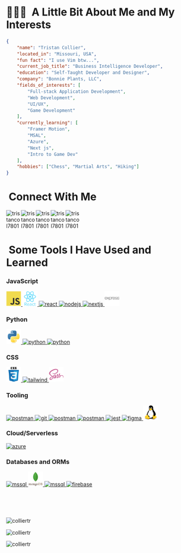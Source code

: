 <h1> 👨🏻‍💻 &nbsp;A Little Bit About Me and My Interests</h1>

```json
{
	"name": "Tristan Collier",
	"located_in": "Missouri, USA",
    "fun fact": "I use Vim btw...",
	"current_job_title": "Business Intelligence Developer",
	"education": "Self-Taught Developer and Designer",
	"company": "Bonnie Plants, LLC",
	"fields_of_interests": [
		"Full-stack Application Development",
		"Web Development",
		"UI/UX",
		"Game Development"
	],
	"currently_learning": [
		"Framer Motion",
		"MSAL",
		"Azure",
		"Next js",
		"Intro to Game Dev"
	],
	"hobbies": ["Chess", "Martial Arts", "Hiking"]
}
```

<h1 align="left">&nbsp;Connect With Me</h1>
<p align="left">
<a href="https://tristancollier.com/" target="blank"><img align="left" src="https://img.icons8.com/?size=100&id=VJz2Ob51dvZJ&format=png&color=000000" alt="tristancol7801"  width="40" /></a>
<a href="https://www.linkedin.com/in/tristan-collier-263b67263/" target="blank"><img align="left" src="https://img.icons8.com/?size=100&id=xuvGCOXi8Wyg&format=png&color=000000" alt="tristancol7801"  width="40" /></a>
<a href="mailto:tristancollier777@gmail.com" target="blank"><img align="left" src="https://img.icons8.com/?size=100&id=80317&format=png&color=000000" alt="tristancol7801"  width="40" /></a>
<a href="https://twitter.com/tristancol7801" target="blank"><img align="left" src="https://raw.githubusercontent.com/rahuldkjain/github-profile-readme-generator/master/src/images/icons/Social/twitter.svg" alt="tristancol7801"  width="40" /></a>
<a href="https://www.chess.com/member/tristancollier" target="blank"><img align="left" src="https://img.icons8.com/?size=100&id=C5LTcmsc3cr0&format=png&color=000000" alt="tristancol7801"  width="40" /></a>
</p>
<br>
<br>
<br>

<h1 align="left"> &nbsp;Some Tools I Have Used and Learned</h1>
<h3>JavaScript</h3>
<p align="left"> 
<a href="https://developer.mozilla.org/en-US/docs/Web/JavaScript" target="_blank" rel="noreferrer"> <img src="https://raw.githubusercontent.com/devicons/devicon/master/icons/javascript/javascript-original.svg" alt="javascript" width="40" height="40"/> </a> 
<a href="https://reactjs.org/" target="_blank" rel="noreferrer"> <img src="https://raw.githubusercontent.com/devicons/devicon/master/icons/react/react-original-wordmark.svg" alt="react" width="40" height="40"/> </a> 
<a href="https://reactjs.org/" target="_blank" rel="noreferrer"> <img src="https://img.icons8.com/?size=100&id=b6vIINYN0kfW&format=png&color=000000" alt="react" width="40" height="40"/> </a> 
<a href="https://nodejs.org" target="_blank" rel="noreferrer"> <img src="https://img.icons8.com/?size=100&id=hsPbhkOH4FMe&format=png&color=000000" alt="nodejs" width="40" height="40"/> </a> 
<a href="https://nextjs.org/" target="_blank" rel="noreferrer"> <img src="https://cdn.worldvectorlogo.com/logos/nextjs-2.svg" alt="nextjs" width="40" height="40"/> </a> 
<a href="https://expressjs.com" target="_blank" rel="noreferrer"> <img src="https://raw.githubusercontent.com/devicons/devicon/master/icons/express/express-original-wordmark.svg" alt="express" width="40" height="40"/> </a> 

<h3>Python</h3>
<a href="https://www.python.org" target="_blank" rel="noreferrer"> <img src="https://raw.githubusercontent.com/devicons/devicon/master/icons/python/python-original.svg" alt="python" width="40" height="40"/> </a> 
<a href="https://www.python.org" target="_blank" rel="noreferrer"> <img src="https://img.icons8.com/?size=100&id=xSkewUSqtErH&format=png&color=000000" alt="python" width="40" height="40"/> </a> 
<a href="https://www.python.org" target="_blank" rel="noreferrer"> <img src="https://img.icons8.com/?size=100&id=aR9CXyMagKIS&format=png&color=000000" alt="python" width="40" height="40"/> </a> 

<h3>CSS</h3>
<a href="https://www.w3schools.com/css/" target="_blank" rel="noreferrer"> <img src="https://raw.githubusercontent.com/devicons/devicon/master/icons/css3/css3-original-wordmark.svg" alt="css3" width="40" height="40"/> </a> 
<a href="https://tailwindcss.com/" target="_blank" rel="noreferrer"> <img src="https://www.vectorlogo.zone/logos/tailwindcss/tailwindcss-icon.svg" alt="tailwind" width="40" height="40"/> </a> 
<a href="https://sass-lang.com" target="_blank" rel="noreferrer"> <img src="https://raw.githubusercontent.com/devicons/devicon/master/icons/sass/sass-original.svg" alt="sass" width="40" height="40"/> </a> </p>

<h3>Tooling</h3>
<a href="https://img.icons8.com/?size=100&id=LyU6IwWaREPI&format=png&color=000000" target="_blank" rel="noreferrer"> <img src="https://img.icons8.com/?size=100&id=LyU6IwWaREPI&format=png&color=000000" alt="postman" width="40" height="40"/> </a> 
<a href="https://git-scm.com/" target="_blank" rel="noreferrer"> <img src="https://www.vectorlogo.zone/logos/git-scm/git-scm-icon.svg" alt="git" width="40" height="40"/> </a> 
<a href="https://postman.com" target="_blank" rel="noreferrer"> <img src="https://www.vectorlogo.zone/logos/getpostman/getpostman-icon.svg" alt="postman" width="40" height="40"/> </a> 
<a href="https://img.icons8.com/?size=100&id=LyU6IwWaREPI&format=png&color=000000" target="_blank" rel="noreferrer"> <img src="https://img.icons8.com/?size=100&id=dJjTWMogzFzg&format=png&color=000000" alt="postman" width="40" height="40"/> </a> 
<a href="https://jestjs.io" target="_blank" rel="noreferrer"> <img src="https://www.vectorlogo.zone/logos/jestjsio/jestjsio-icon.svg" alt="jest" width="40" height="40"/> </a> 
<a href="https://www.figma.com/" target="_blank" rel="noreferrer"> <img src="https://www.vectorlogo.zone/logos/figma/figma-icon.svg" alt="figma" width="40" height="40"/> </a> 
<a href="https://www.linux.org/" target="_blank" rel="noreferrer"> <img src="https://raw.githubusercontent.com/devicons/devicon/master/icons/linux/linux-original.svg" alt="linux" width="40" height="40"/> </a> 

<h3>Cloud/Serverless</h3>
<a href="https://azure.microsoft.com/en-in/" target="_blank" rel="noreferrer"> <img src="https://www.vectorlogo.zone/logos/microsoft_azure/microsoft_azure-icon.svg" alt="azure" width="40" height="40"/> </a> 

<h3>Databases and ORMs</h3>
<a href="https://www.microsoft.com/en-us/sql-server" target="_blank" rel="noreferrer"> <img src="https://img.icons8.com/?size=100&id=J6KcaRLsTgpZ&format=png&color=000000" alt="mssql" width="40" height="40"/> </a> 
<a href="https://www.mongodb.com/" target="_blank" rel="noreferrer"> <img src="https://raw.githubusercontent.com/devicons/devicon/master/icons/mongodb/mongodb-original-wordmark.svg" alt="mongodb" width="40" height="40"/> </a> 
<a href="https://www.microsoft.com/en-us/sql-server" target="_blank" rel="noreferrer"> <img src="https://www.svgrepo.com/show/303229/microsoft-sql-server-logo.svg" alt="mssql" width="40" height="40"/> </a> 
<a href="https://firebase.google.com/" target="_blank" rel="noreferrer"> <img src="https://www.vectorlogo.zone/logos/firebase/firebase-icon.svg" alt="firebase" width="40" height="40"/> </a> 
</p>
<br>
<br>
<br>

<p><img align="center" src="https://github-readme-stats.vercel.app/api?username=colliertr&show_icons=true&theme=shadow_green&locale=en&hide=prs&rank_icon=github" alt="colliertr" /></p>
<p><img align="center" src="https://github-readme-stats.vercel.app/api/top-langs?username=colliertr&show_icons=true&theme=shadow_green&locale=en&layout=donut" alt="colliertr" /></p>
<p align="left"> <img src="https://komarev.com/ghpvc/?username=colliertr&label=Profile%20views&color=27981f&style=flat" alt="colliertr" /> </p>
